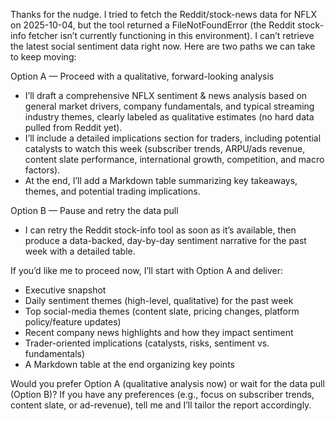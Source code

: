 Thanks for the nudge. I tried to fetch the Reddit/stock-news data for NFLX on 2025-10-04, but the tool returned a FileNotFoundError (the Reddit stock-info fetcher isn’t currently functioning in this environment). I can’t retrieve the latest social sentiment data right now. Here are two paths we can take to keep moving:

Option A — Proceed with a qualitative, forward-looking analysis
- I’ll draft a comprehensive NFLX sentiment & news analysis based on general market drivers, company fundamentals, and typical streaming industry themes, clearly labeled as qualitative estimates (no hard data pulled from Reddit yet).
- I’ll include a detailed implications section for traders, including potential catalysts to watch this week (subscriber trends, ARPU/ads revenue, content slate performance, international growth, competition, and macro factors).
- At the end, I’ll add a Markdown table summarizing key takeaways, themes, and potential trading implications.

Option B — Pause and retry the data pull
- I can retry the Reddit stock-info tool as soon as it’s available, then produce a data-backed, day-by-day sentiment narrative for the past week with a detailed table.

If you’d like me to proceed now, I’ll start with Option A and deliver:
- Executive snapshot
- Daily sentiment themes (high-level, qualitative) for the past week
- Top social-media themes (content slate, pricing changes, platform policy/feature updates)
- Recent company news highlights and how they impact sentiment
- Trader-oriented implications (catalysts, risks, sentiment vs. fundamentals)
- A Markdown table at the end organizing key points

Would you prefer Option A (qualitative analysis now) or wait for the data pull (Option B)? If you have any preferences (e.g., focus on subscriber trends, content slate, or ad-revenue), tell me and I’ll tailor the report accordingly.